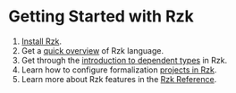 # Getting Started with Rzk

1. [Install Rzk](install.md).
2. Get a [quick overview](quickstart.rzk.md) of Rzk language.
3. Get through the [introduction to dependent types](dependent-types.rzk.md) in Rzk.
4. Learn how to configure formalization [projects in Rzk](project.md).
5. Learn more about Rzk features in the [Rzk Reference](../reference/index.md).
